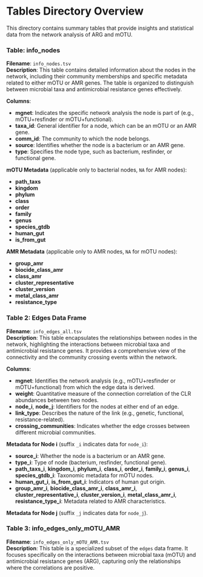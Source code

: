 # Tables Directory Overview

This directory contains summary tables that provide insights and statistical data from the network analysis of ARG and mOTU.

### Table: info_nodes
**Filename**: `info_nodes.tsv`  
**Description**: This table contains detailed information about the nodes in the network, including their community memberships and specific metadata related to either mOTU or AMR genes. The table is organized to distinguish between microbial taxa and antimicrobial resistance genes effectively.

**Columns**:
- **mgnet**: Indicates the specific network analysis the node is part of (e.g., mOTU+resfinder or mOTU+functional).
- **taxa_id**: General identifier for a node, which can be an mOTU or an AMR gene.
- **comm_id**: The community to which the node belongs.
- **source**: Identifies whether the node is a bacterium or an AMR gene.
- **type**: Specifies the node type, such as bacterium, resfinder, or functional gene.

**mOTU Metadata** (applicable only to bacterial nodes, `NA` for AMR nodes):
- **path_taxs**
- **kingdom**
- **phylum**
- **class**
- **order**
- **family**
- **genus**
- **species_gtdb**
- **human_gut**
- **is_from_gut**

**AMR Metadata** (applicable only to AMR nodes, `NA` for mOTU nodes):
- **group_amr**
- **biocide_class_amr**
- **class_amr**
- **cluster_representative**
- **cluster_version**
- **metal_class_amr**
- **resistance_type**

### Table 2: Edges Data Frame
**Filename**: `info_edges_all.tsv`  
**Description**: This table encapsulates the relationships between nodes in the network, highlighting the interactions between microbial taxa and antimicrobial resistance genes. It provides a comprehensive view of the connectivity and the community crossing events within the network.

**Columns**:
- **mgnet**: Identifies the network analysis (e.g., mOTU+resfinder or mOTU+functional) from which the edge data is derived.
- **weight**: Quantitative measure of the connection correlation of the CLR abundances between two nodes.
- **node_i**, **node_j**: Identifiers for the nodes at either end of an edge.
- **link_type**: Describes the nature of the link (e.g., genetic, functional, resistance-related).
- **crossing_communities**: Indicates whether the edge crosses between different microbial communities.

**Metadata for Node i** (suffix `_i` indicates data for `node_i`):
- **source_i**: Whether the node is a bacterium or an AMR gene.
- **type_i**: Type of node (bacterium, resfinder, functional gene).
- **path_taxs_i**, **kingdom_i**, **phylum_i**, **class_i**, **order_i**, **family_i**, **genus_i**, **species_gtdb_i**: Taxonomic metadata for mOTU nodes.
- **human_gut_i**, **is_from_gut_i**: Indicators of human gut origin.
- **group_amr_i**, **biocide_class_amr_i**, **class_amr_i**, **cluster_representative_i**, **cluster_version_i**, **metal_class_amr_i**, **resistance_type_i**: Metadata related to AMR characteristics.

**Metadata for Node j** (suffix `_j` indicates data for `node_j`).

### Table 3: info_edges_only_mOTU_AMR
**Filename**: `info_edges_only_mOTU_AMR.tsv`  
**Description**: This table is a specialized subset of the `edges` data frame. It focuses specifically on the interactions between microbial taxa (mOTU) and antimicrobial resistance genes (ARG), capturing only the relationships where the correlations are positive.
